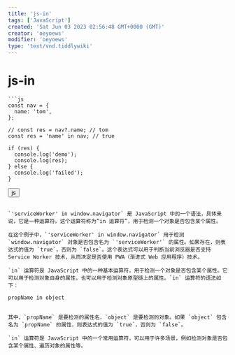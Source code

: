 ```yaml
---
title: 'js-in'
tags: ['JavaScript']
created: 'Sat Jun 03 2023 02:56:48 GMT+0000 (GMT)'
creator: 'oeyoews'
modifier: 'oeyoews'
type: 'text/vnd.tiddlywiki'
---
```


# js-in

```
```js
const nav = {
  name: 'tom',
};

// const res = nav?.name; // tom
const res = 'name' in nav; // true

if (res) {
  console.log('demo');
  console.log(res);
} else {
  console.log('failed');
}
```

<button>js</button>
```

`'serviceWorker' in window.navigator` 是 JavaScript 中的一个语法，具体来说，它是一种运算符。这个运算符称为“in 运算符”，用于检测一个对象是否包含某个属性。

在这个例子中，`'serviceWorker' in window.navigator` 用于检测 `window.navigator` 对象是否包含名为 `'serviceWorker'` 的属性。如果存在，则表达式的值为 `true`，否则为 `false`。这个表达式可以用于判断当前浏览器是否支持 Service Worker 技术，从而决定是否使用 PWA（渐进式 Web 应用程序）技术。

`in` 运算符是 JavaScript 中的一种基本运算符，用于检测一个对象是否包含某个属性。它可以用于检测对象自身的属性，也可以用于检测对象原型链上的属性。`in` 运算符的语法如下：

```
```
propName in object
```
```

其中，`propName` 是要检测的属性名，`object` 是要检测的对象。如果 `object` 包含名为 `propName` 的属性，则表达式的值为 `true`，否则为 `false`。

`in` 运算符是 JavaScript 中的一个常用运算符，可以用于许多场景，例如检测对象是否包含某个属性、遍历对象的属性等。
